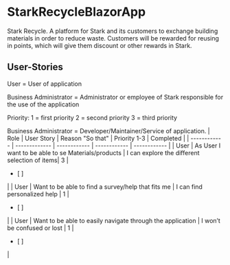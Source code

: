 # StarkRecycleBlazorApp
Stark Recycle. A platform for Stark and its customers to exchange building materials in order to reduce waste. Customers will be rewarded for reusing in points, which will give them discount or other rewards in Stark.



## User-Stories

User = User of application

Business Administrator = Administrator or employee of Stark responsible for the use of the application

Priority: 
1 = first priority 
2 = second priority 
3 = third priority

Business Administrator = Developer/Maintainer/Service of application.
| Role         | User Story  | Reason "So that"       | Priority  1-3   | Completed |
| ------------ | ------------- | ------------ | ------------ | ------------ |
| User         | As User I want to be able to se Materials/products  | I can explore the different selection of items| 3 |<ul><li>[ ] </li></ul>|
| User         | Want to be able to find a survey/help that fits me | I can find personalized help | 1 |<ul><li>[ ] </li></ul>|
| User         | Want to be able to easily navigate through the application  | I won’t be confused or lost | 1 |<ul><li>[ ] </li></ul>|
